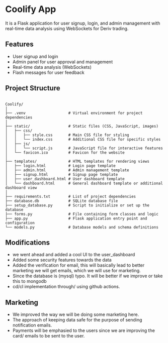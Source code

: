 # Coolify App

It is a Flask application for user signup, login, and admin management with real-time data analysis using WebSockets for Deriv trading.

## Features

- User signup and login
- Admin panel for user approval and management
- Real-time data analysis (WebSockets)
- Flash messages for user feedback

## Project Structure
```

Coolify/
│
├── .venv                   # Virtual environment for project dependencies
│
├── static/                 # Static files (CSS, JavaScript, images)
│   ├── css/
│   │   ├── style.css       # Main CSS file for styling
│   │   └── index.css       # Additional CSS file for specific styles
│   ├── js/
│   │   └── script.js       # JavaScript file for interactive features
│   └── favicon.ico         # Favicon for the website
│
├── templates/              # HTML templates for rendering views
│   ├── login.html          # Login page template
│   ├── admin.html          # Admin management template
│   ├── signup.html         # Signup page template
│   ├── user_dashboard.html # User dashboard template
│   └── dashboard.html      # General dashboard template or additional dashboard view
│
├── requirements.txt        # List of project dependencies
├── database.db             # SQLite database file
├── setup_database.py       # Script to initialize or set up the database
├── forms.py                # File containing form classes and logic
├── app.py                  # Flask application entry point and configuration
└── models.py               # Database models and schema definitions

```
## Modifications
- we went ahead and added a cool UI to the user_dashboard
- Added some security features towards the data
- Added the verification for email, this will basically lead to better marketing 
  we will get emails, which we will use for marketing.
- Since the database is (mysql) typo. It will be better if we improve or take this to mongodb
- cd/cI implementation through/ using github actions.

## Marketing
- We improved the way we will be doing some marketing here.
- The approach of keeping data safe for the purpose of sending notification emails.
- Payments will be emphasied to the users since we are improving the card/ emails to be sent to the user.
